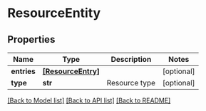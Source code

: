 # ResourceEntity

## Properties
Name | Type | Description | Notes
------------ | ------------- | ------------- | -------------
**entries** | [**[ResourceEntry]**](ResourceEntry.md) |  | [optional] 
**type** | **str** | Resource type | [optional] 

[[Back to Model list]](../README.md#documentation-for-models) [[Back to API list]](../README.md#documentation-for-api-endpoints) [[Back to README]](../README.md)


